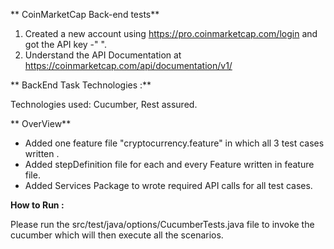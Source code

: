 ** CoinMarketCap Back-end tests**

1. Created a new account using https://pro.coinmarketcap.com/login and got the API key -" ". 
2. Understand the API Documentation at https://coinmarketcap.com/api/documentation/v1/

** BackEnd Task Technologies :**

Technologies used: Cucumber, Rest assured.

** OverView**

- Added one feature file "cryptocurrency.feature" in which all 3 test cases written .
- Added stepDefinition file for each and every Feature written in feature file.
- Added Services Package to wrote required API calls for all test cases.


**How to Run :**

Please run the src/test/java/options/CucumberTests.java file to invoke the cucumber which will then execute all the scenarios.
